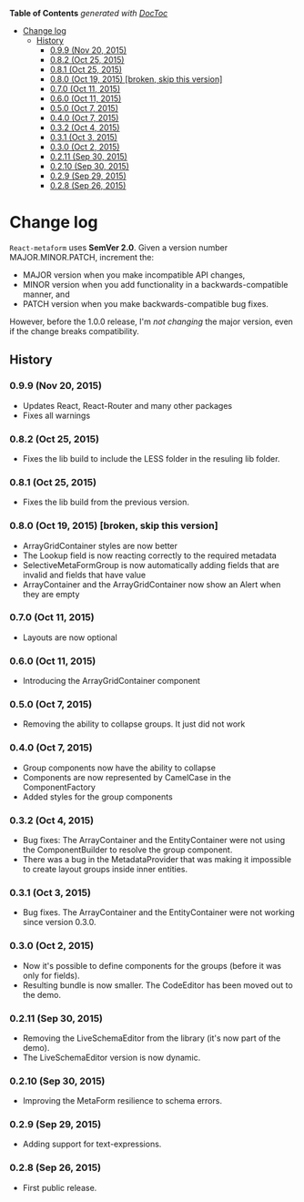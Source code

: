 <!-- START doctoc generated TOC please keep comment here to allow auto update -->
<!-- DON'T EDIT THIS SECTION, INSTEAD RE-RUN doctoc TO UPDATE -->
**Table of Contents**  *generated with [DocToc](https://github.com/thlorenz/doctoc)*

- [Change log](#change-log)
  - [History](#history)
    - [0.9.9 (Nov 20, 2015)](#099-nov-20-2015)
    - [0.8.2 (Oct 25, 2015)](#082-oct-25-2015)
    - [0.8.1 (Oct 25, 2015)](#081-oct-25-2015)
    - [0.8.0 (Oct 19, 2015) [broken, skip this version]](#080-oct-19-2015-broken-skip-this-version)
    - [0.7.0 (Oct 11, 2015)](#070-oct-11-2015)
    - [0.6.0 (Oct 11, 2015)](#060-oct-11-2015)
    - [0.5.0 (Oct 7, 2015)](#050-oct-7-2015)
    - [0.4.0 (Oct 7, 2015)](#040-oct-7-2015)
    - [0.3.2 (Oct 4, 2015)](#032-oct-4-2015)
    - [0.3.1 (Oct 3, 2015)](#031-oct-3-2015)
    - [0.3.0 (Oct 2, 2015)](#030-oct-2-2015)
    - [0.2.11 (Sep 30, 2015)](#0211-sep-30-2015)
    - [0.2.10 (Sep 30, 2015)](#0210-sep-30-2015)
    - [0.2.9 (Sep 29, 2015)](#029-sep-29-2015)
    - [0.2.8 (Sep 26, 2015)](#028-sep-26-2015)

<!-- END doctoc generated TOC please keep comment here to allow auto update -->

# Change log #

`React-metaform` uses **SemVer 2.0**. Given a version number MAJOR.MINOR.PATCH, increment the:

 - MAJOR version when you make incompatible API changes,
 - MINOR version when you add functionality in a backwards-compatible manner, and
 - PATCH version when you make backwards-compatible bug fixes.
 
However, before the 1.0.0 release, I'm *not changing* the major version, even if the change breaks compatibility.
 
## History ##

### 0.9.9 (Nov 20, 2015)

 - Updates React, React-Router and many other packages
 - Fixes all warnings

### 0.8.2 (Oct 25, 2015)

 - Fixes the lib build to include the LESS folder in the resuling lib folder.

### 0.8.1 (Oct 25, 2015)

 - Fixes the lib build from the previous version.

### 0.8.0 (Oct 19, 2015) [broken, skip this version]

 - ArrayGridContainer styles are now better
 - The Lookup field is now reacting correctly to the required metadata
 - SelectiveMetaFormGroup is now automatically adding fields that are invalid and fields that have value
 - ArrayContainer and the ArrayGridContainer now show an Alert when they are empty

### 0.7.0 (Oct 11, 2015)

 - Layouts are now optional

### 0.6.0 (Oct 11, 2015)

 - Introducing the ArrayGridContainer component

### 0.5.0 (Oct 7, 2015)

 - Removing the ability to collapse groups. It just did not work

### 0.4.0 (Oct 7, 2015)

 - Group components now have the ability to collapse
 - Components are now represented by CamelCase in the ComponentFactory
 - Added styles for the group components

### 0.3.2 (Oct 4, 2015)

 - Bug fixes: The ArrayContainer and the EntityContainer were not using the ComponentBuilder to resolve the group component.
 - There was a bug in the MetadataProvider that was making it impossible to create layout groups inside inner entities.

### 0.3.1 (Oct 3, 2015)

 - Bug fixes. The ArrayContainer and the EntityContainer were not working since version 0.3.0.

### 0.3.0 (Oct 2, 2015)

 - Now it's possible to define components for the groups (before it was only for fields).
 - Resulting bundle is now smaller. The CodeEditor has been moved out to the demo.

### 0.2.11 (Sep 30, 2015)

 - Removing the LiveSchemaEditor from the library (it's now part of the demo).
 - The LiveSchemaEditor version is now dynamic.

### 0.2.10 (Sep 30, 2015)

 - Improving the MetaForm resilience to schema errors.

### 0.2.9 (Sep 29, 2015)

 - Adding support for text-expressions.


### 0.2.8 (Sep 26, 2015)

 - First public release.
